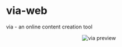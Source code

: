 # via-web
 via - an online content creation tool

<p align="center">
  <img src="https://github.com/ch3xx/via-web/blob/main/src/main/resources/via-preview.png" alt="via preview"/>
</p>
